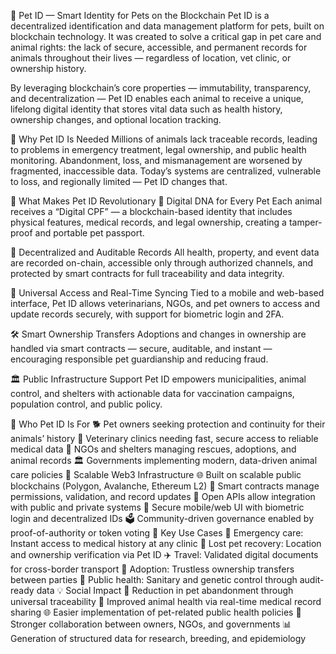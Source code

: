 🐾 Pet ID — Smart Identity for Pets on the Blockchain
Pet ID is a decentralized identification and data management platform for pets, built on blockchain technology. It was created to solve a critical gap in pet care and animal rights: the lack of secure, accessible, and permanent records for animals throughout their lives — regardless of location, vet clinic, or ownership history.

By leveraging blockchain’s core properties — immutability, transparency, and decentralization — Pet ID enables each animal to receive a unique, lifelong digital identity that stores vital data such as health history, ownership changes, and optional location tracking.

🌱 Why Pet ID Is Needed
Millions of animals lack traceable records, leading to problems in emergency treatment, legal ownership, and public health monitoring. Abandonment, loss, and mismanagement are worsened by fragmented, inaccessible data. Today’s systems are centralized, vulnerable to loss, and regionally limited — Pet ID changes that.

🔗 What Makes Pet ID Revolutionary
🧬 Digital DNA for Every Pet Each animal receives a “Digital CPF” — a blockchain-based identity that includes physical features, medical records, and legal ownership, creating a tamper-proof and portable pet passport.

🔐 Decentralized and Auditable Records All health, property, and event data are recorded on-chain, accessible only through authorized channels, and protected by smart contracts for full traceability and data integrity.

📲 Universal Access and Real-Time Syncing Tied to a mobile and web-based interface, Pet ID allows veterinarians, NGOs, and pet owners to access and update records securely, with support for biometric login and 2FA.

🛠️ Smart Ownership Transfers Adoptions and changes in ownership are handled via smart contracts — secure, auditable, and instant — encouraging responsible pet guardianship and reducing fraud.

🏛 Public Infrastructure Support Pet ID empowers municipalities, animal control, and shelters with actionable data for vaccination campaigns, population control, and public policy.

👥 Who Pet ID Is For
🐕 Pet owners seeking protection and continuity for their animals’ history
🏥 Veterinary clinics needing fast, secure access to reliable medical data
🐾 NGOs and shelters managing rescues, adoptions, and animal records
🏛 Governments implementing modern, data-driven animal care policies
🧩 Scalable Web3 Infrastructure
🌐 Built on scalable public blockchains (Polygon, Avalanche, Ethereum L2)
🔐 Smart contracts manage permissions, validation, and record updates
🔄 Open APIs allow integration with public and private systems
📱 Secure mobile/web UI with biometric login and decentralized IDs
🗳️ Community-driven governance enabled by proof-of-authority or token voting
🚀 Key Use Cases
🏥 Emergency care: Instant access to medical history at any clinic
📍 Lost pet recovery: Location and ownership verification via Pet ID
✈️ Travel: Validated digital documents for cross-border transport
🤝 Adoption: Trustless ownership transfers between parties
🧬 Public health: Sanitary and genetic control through audit-ready data
💡 Social Impact
🐾 Reduction in pet abandonment through universal traceability
💉 Improved animal health via real-time medical record sharing
🌐 Easier implementation of pet-related public health policies
🤝 Stronger collaboration between owners, NGOs, and governments
📊 Generation of structured data for research, breeding, and epidemiology